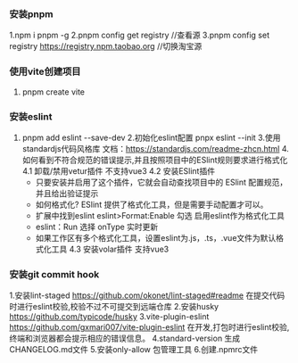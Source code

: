 <!--
 * @Author: 周恩波 zhouenbo@lx-dtx.com
 * @Date: 2023-05-26 19:42:45
 * @LastEditors: 周恩波
 * @LastEditTime: 2023-05-30 19:56:33
 * @FilePath: /admin-vite/README.md
 * @Description: 
 * Copyright (c) 2023 by 上海有我科技有限公司, All Rights Reserved. 
-->

### 安装pnpm 
  1.npm i pnpm -g
  2.pnpm config get registry //查看源
  3.pnpm config set registry https://registry.npm.taobao.org //切换淘宝源 
### 使用vite创建项目
  1. pnpm create vite
### 安装eslint 
  1. pnpm add eslint --save-dev
  2.初始化eslint配置 pnpx eslint --init
  3.使用standardjs代码风格库 文档：https://standardjs.com/readme-zhcn.html
  4.如何看到不符合规范的错误提示,并且按照项目中的ESlint规则要求进行格式化
    4.1 卸载/禁用vetur插件 不支持vue3
    4.2 安装ESlint插件
      - 只要安装并启用了这个插件，它就会自动查找项目中的 ESlint 配置规范，并且给出验证提示
      - 如何格式化? ESlint 提供了格式化工具，但是需要手动配置才可以。
      - 扩展中找到eslint eslint>Format:Enable 勾选 启用eslint作为格式化工具
      - eslint：Run 选择 onType 实时更新
      - 如果工作区有多个格式化工具，设置eslint为.js，.ts，.vue文件为默认格式化工具
    4.3 安装volar插件 支持vue3
### 安装git commit hook
  1.安装lint-staged https://github.com/okonet/lint-staged#readme 在提交代码时进行eslint校验,校验不过不可提交到远端仓库
  2.安装husky https://github.com/typicode/husky
  3.vite-plugin-eslint https://github.com/gxmari007/vite-plugin-eslint 在开发,打包时进行eslint校验,终端和浏览器都会提示相应的错误信息。
  4.standard-version 生成CHANGELOG.md文件
  5.安装only-allow 包管理工具
  6.创建.npmrc文件
  